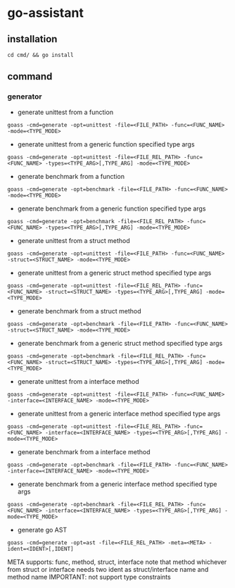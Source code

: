 # go-assistant

## installation

```shell
cd cmd/ && go install
```

## command

### generator

- generate unittest from a function

```shell
goass -cmd=generate -opt=unittest -file=<FILE_PATH> -func=<FUNC_NAME> -mode=<TYPE_MODE>
```

- generate unittest from a generic function specified type args

```shell
goass -cmd=generate -opt=unittest -file=<FILE_REL_PATH> -func=<FUNC_NAME> -types=<TYPE_ARG>[,TYPE_ARG] -mode=<TYPE_MODE>
```

- generate benchmark from a function

```shell
goass -cmd=generate -opt=benchmark -file=<FILE_PATH> -func=<FUNC_NAME> -mode=<TYPE_MODE>
```

- generate benchmark from a generic function specified type args

```shell
goass -cmd=generate -opt=benchmark -file=<FILE_REL_PATH> -func=<FUNC_NAME> -types=<TYPE_ARG>[,TYPE_ARG] -mode=<TYPE_MODE>
```

- generate unittest from a struct method

```shell
goass -cmd=generate -opt=unittest -file=<FILE_PATH> -func=<FUNC_NAME> -struct=<STRUCT_NAME> -mode=<TYPE_MODE>
```

- generate unittest from a generic struct method specified type args

```shell
goass -cmd=generate -opt=unittest -file=<FILE_REL_PATH> -func=<FUNC_NAME> -struct=<STRUCT_NAME> -types=<TYPE_ARG>[,TYPE_ARG] -mode=<TYPE_MODE>
```

- generate benchmark from a struct method

```shell
goass -cmd=generate -opt=benchmark -file=<FILE_PATH> -func=<FUNC_NAME> -struct=<STRUCT_NAME> -mode=<TYPE_MODE>
```

- generate benchmark from a generic struct method specified type args

```shell
goass -cmd=generate -opt=benchmark -file=<FILE_REL_PATH> -func=<FUNC_NAME> -struct=<STRUCT_NAME> -types=<TYPE_ARG>[,TYPE_ARG] -mode=<TYPE_MODE>
```

- generate unittest from a interface method

```shell
goass -cmd=generate -opt=unittest -file=<FILE_PATH> -func=<FUNC_NAME> -interface=<INTERFACE_NAME> -mode=<TYPE_MODE>
```

- generate unittest from a generic interface method specified type args

```shell
goass -cmd=generate -opt=unittest -file=<FILE_REL_PATH> -func=<FUNC_NAME> -interface=<INTERFACE_NAME> -types=<TYPE_ARG>[,TYPE_ARG] -mode=<TYPE_MODE>
```

- generate benchmark from a interface method

```shell
goass -cmd=generate -opt=benchmark -file=<FILE_PATH> -func=<FUNC_NAME> -interface=<INTERFACE_NAME> -mode=<TYPE_MODE>
```

- generate benchmark from a generic interface method specified type args

```shell
goass -cmd=generate -opt=benchmark -file=<FILE_REL_PATH> -func=<FUNC_NAME> -interface=<INTERFACE_NAME> -types=<TYPE_ARG>[,TYPE_ARG] -mode=<TYPE_MODE>
```

- generate go AST

```shell
goass -cmd=generate -opt=ast -file=<FILE_REL_PATH> -meta=<META> -ident=<IDENT>[,IDENT]
```

META supports: func, method, struct, interface
note that method whichever from struct or interface needs two ident as struct/interface name and method name
IMPORTANT: not support type constraints